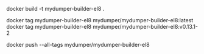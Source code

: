 

docker build -t mydumper-builder-el8 .

docker tag mydumper-builder-el8 mydumper/mydumper-builder-el8:latest
docker tag mydumper-builder-el8 mydumper/mydumper-builder-el8:v0.13.1-2

docker push --all-tags mydumper/mydumper-builder-el8
